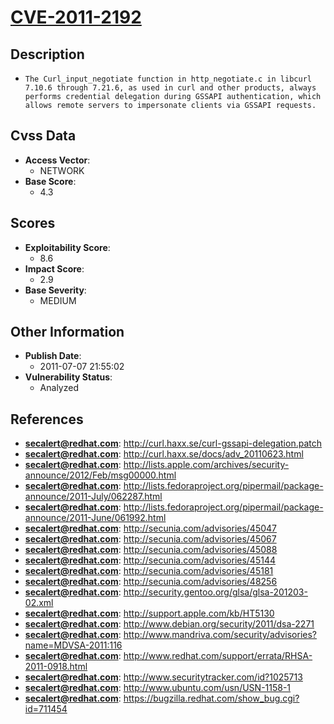 
# [CVE-2011-2192](https://cve.mitre.org/cgi-bin/cvename.cgi?name=CVE-2011-2192)

## Description

- `The Curl_input_negotiate function in http_negotiate.c in libcurl 7.10.6 through 7.21.6, as used in curl and other products, always performs credential delegation during GSSAPI authentication, which allows remote servers to impersonate clients via GSSAPI requests.`

## Cvss Data

- **Access Vector**:
  - NETWORK
- **Base Score**:
  - 4.3

## Scores

- **Exploitability Score**:
  - 8.6
- **Impact Score**:
  - 2.9
- **Base Severity**:
  - MEDIUM

## Other Information

- **Publish Date**:
  - 2011-07-07 21:55:02
- **Vulnerability Status**:
  - Analyzed

## References

- **secalert@redhat.com**: http://curl.haxx.se/curl-gssapi-delegation.patch
- **secalert@redhat.com**: http://curl.haxx.se/docs/adv_20110623.html
- **secalert@redhat.com**: http://lists.apple.com/archives/security-announce/2012/Feb/msg00000.html
- **secalert@redhat.com**: http://lists.fedoraproject.org/pipermail/package-announce/2011-July/062287.html
- **secalert@redhat.com**: http://lists.fedoraproject.org/pipermail/package-announce/2011-June/061992.html
- **secalert@redhat.com**: http://secunia.com/advisories/45047
- **secalert@redhat.com**: http://secunia.com/advisories/45067
- **secalert@redhat.com**: http://secunia.com/advisories/45088
- **secalert@redhat.com**: http://secunia.com/advisories/45144
- **secalert@redhat.com**: http://secunia.com/advisories/45181
- **secalert@redhat.com**: http://secunia.com/advisories/48256
- **secalert@redhat.com**: http://security.gentoo.org/glsa/glsa-201203-02.xml
- **secalert@redhat.com**: http://support.apple.com/kb/HT5130
- **secalert@redhat.com**: http://www.debian.org/security/2011/dsa-2271
- **secalert@redhat.com**: http://www.mandriva.com/security/advisories?name=MDVSA-2011:116
- **secalert@redhat.com**: http://www.redhat.com/support/errata/RHSA-2011-0918.html
- **secalert@redhat.com**: http://www.securitytracker.com/id?1025713
- **secalert@redhat.com**: http://www.ubuntu.com/usn/USN-1158-1
- **secalert@redhat.com**: https://bugzilla.redhat.com/show_bug.cgi?id=711454
